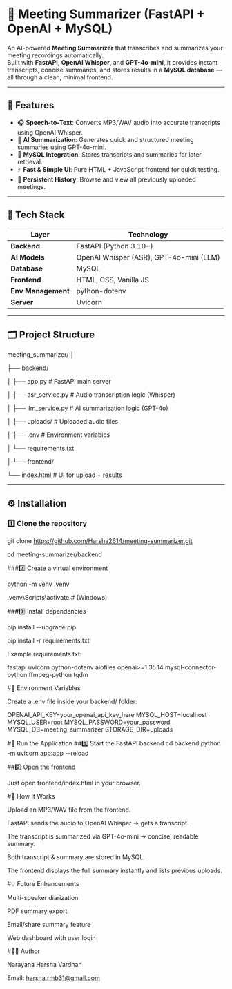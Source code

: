 # 🎤 Meeting Summarizer (FastAPI + OpenAI + MySQL)

An AI-powered **Meeting Summarizer** that transcribes and summarizes your meeting recordings automatically.  
Built with **FastAPI**, **OpenAI Whisper**, and **GPT-4o-mini**, it provides instant transcripts, concise summaries, and stores results in a **MySQL database** — all through a clean, minimal frontend.

---

## 🚀 Features

- 🎧 **Speech-to-Text**: Converts MP3/WAV audio into accurate transcripts using OpenAI Whisper.
- 🧠 **AI Summarization**: Generates quick and structured meeting summaries using GPT-4o-mini.
- 💾 **MySQL Integration**: Stores transcripts and summaries for later retrieval.
- ⚡ **Fast & Simple UI**: Pure HTML + JavaScript frontend for quick testing.
- 🔁 **Persistent History**: Browse and view all previously uploaded meetings.

---

## 🧩 Tech Stack

| Layer | Technology |
|-------|-------------|
| **Backend** | FastAPI (Python 3.10+) |
| **AI Models** | OpenAI Whisper (ASR), GPT-4o-mini (LLM) |
| **Database** | MySQL |
| **Frontend** | HTML, CSS, Vanilla JS |
| **Env Management** | python-dotenv |
| **Server** | Uvicorn |

---

## 🗂️ Project Structure

meeting_summarizer/
│

├── backend/

│ ├── app.py # FastAPI main server

│ ├── asr_service.py # Audio transcription logic (Whisper)

│ ├── llm_service.py # AI summarization logic (GPT-4o)

│ ├── uploads/ # Uploaded audio files

│ ├── .env # Environment variables

│ └── requirements.txt

│
└── frontend/

└── index.html # UI for upload + results


---

## ⚙️ Installation

### 1️⃣ Clone the repository

git clone https://github.com/Harsha2614/meeting-summarizer.git

cd meeting-summarizer/backend

###2️⃣ Create a virtual environment

python -m venv .venv

.venv\Scripts\activate  # (Windows)

###3️⃣ Install dependencies

pip install --upgrade pip

pip install -r requirements.txt

Example requirements.txt:

fastapi
uvicorn
python-dotenv
aiofiles
openai>=1.35.14
mysql-connector-python
ffmpeg-python
tqdm

#🔑 Environment Variables

Create a .env file inside your backend/ folder:

OPENAI_API_KEY=your_openai_api_key_here
MYSQL_HOST=localhost
MYSQL_USER=root
MYSQL_PASSWORD=your_password
MYSQL_DB=meeting_summarizer
STORAGE_DIR=uploads

#🏃 Run the Application
##1️⃣ Start the FastAPI backend
cd backend
python -m uvicorn app:app --reload

##2️⃣ Open the frontend

Just open frontend/index.html in your browser.

#🧠 How It Works

Upload an MP3/WAV file from the frontend.

FastAPI sends the audio to OpenAI Whisper → gets a transcript.

The transcript is summarized via GPT-4o-mini → concise, readable summary.

Both transcript & summary are stored in MySQL.

The frontend displays the full summary instantly and lists previous uploads.

#💡 Future Enhancements

Multi-speaker diarization

PDF summary export

Email/share summary feature

Web dashboard with user login

#🧑‍💻 Author

Narayana Harsha Vardhan

Email: harsha.rmb31@gmail.com



